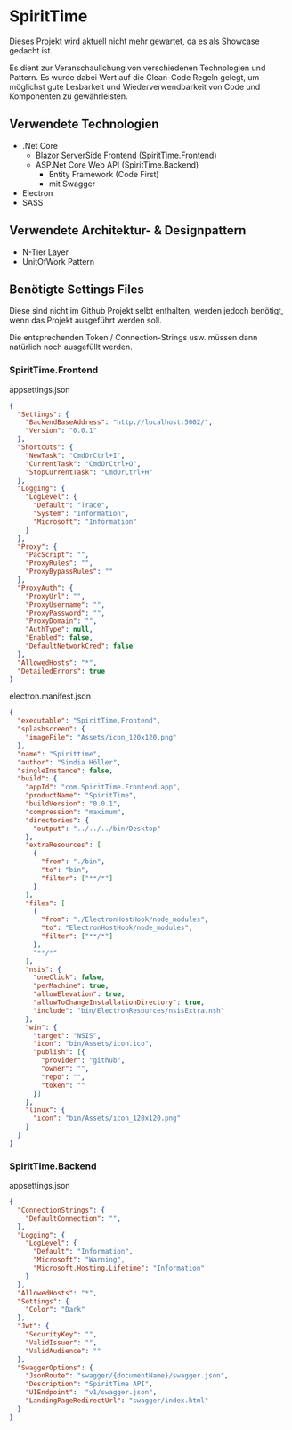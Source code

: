 # SpiritTime
Dieses Projekt wird aktuell nicht mehr gewartet, da es als Showcase gedacht ist.

Es dient zur Veranschaulichung von verschiedenen Technologien und Pattern. Es wurde dabei Wert auf die Clean-Code Regeln gelegt, um möglichst gute Lesbarkeit und Wiederverwendbarkeit von Code und Komponenten zu gewährleisten.

## Verwendete Technologien
* .Net Core
  * Blazor ServerSide Frontend (SpiritTime.Frontend)
  * ASP.Net Core Web API  (SpiritTime.Backend)
    * Entity Framework (Code First)
    * mit Swagger
* Electron
* SASS

## Verwendete Architektur- & Designpattern
* N-Tier Layer
* UnitOfWork Pattern

## Benötigte Settings Files
Diese sind nicht im Github Projekt selbt enthalten, werden jedoch benötigt, wenn das Projekt ausgeführt werden soll.

Die entsprechenden Token / Connection-Strings usw. müssen dann natürlich noch ausgefüllt werden.

### SpiritTime.Frontend
appsettings.json
``` json
{
  "Settings": {
    "BackendBaseAddress": "http://localhost:5002/",
    "Version": "0.0.1"
  },
  "Shortcuts": {
    "NewTask": "CmdOrCtrl+I",
    "CurrentTask": "CmdOrCtrl+O",
    "StopCurrentTask": "CmdOrCtrl+H"
  },
  "Logging": {
    "LogLevel": {
      "Default": "Trace",
      "System": "Information",
      "Microsoft": "Information"
    }
  },
  "Proxy": {
    "PacScript": "",
    "ProxyRules": "",
    "ProxyBypassRules": ""
  },
  "ProxyAuth": {
    "ProxyUrl": "",
    "ProxyUsername": "",
    "ProxyPassword": "",
    "ProxyDomain": "",
    "AuthType": null,
    "Enabled": false,
    "DefaultNetworkCred": false
  },
  "AllowedHosts": "*",
  "DetailedErrors": true
}
```
electron.manifest.json
```json
{
  "executable": "SpiritTime.Frontend",
  "splashscreen": {
    "imageFile": "Assets/icon_120x120.png"
  },
  "name": "Spirittime",
  "author": "Sindia Höller",
  "singleInstance": false,
  "build": {
    "appId": "com.SpiritTime.Frontend.app",
    "productName": "SpiritTime",
    "buildVersion": "0.0.1",
    "compression": "maximum",
    "directories": {
      "output": "../../../bin/Desktop"
    },
    "extraResources": [
      {
        "from": "./bin",
        "to": "bin",
        "filter": ["**/*"]
      }
    ],
    "files": [
      {
        "from": "./ElectronHostHook/node_modules",
        "to": "ElectronHostHook/node_modules",
        "filter": ["**/*"]
      },
      "**/*"
    ],
    "nsis": {
      "oneClick": false,
      "perMachine": true,
      "allowElevation": true,
      "allowToChangeInstallationDirectory": true,
      "include": "bin/ElectronResources/nsisExtra.nsh"
    },
    "win": {
      "target": "NSIS",
      "icon": "bin/Assets/icon.ico",
      "publish": [{
        "provider": "github",
        "owner": "",
        "repo": "",
        "token": ""
      }]
    },
    "linux": {
      "icon": "bin/Assets/icon_120x120.png"
    }
  }
}
```
### SpiritTime.Backend
appsettings.json
```json
{
  "ConnectionStrings": {
    "DefaultConnection": "",
  },
  "Logging": {
    "LogLevel": {
      "Default": "Information",
      "Microsoft": "Warning",
      "Microsoft.Hosting.Lifetime": "Information"
    }
  },
  "AllowedHosts": "*",
  "Settings": {
    "Color": "Dark"
  },
  "Jwt": {
    "SecurityKey": "",
    "ValidIssuer": "",
    "ValidAudience": ""
  },
  "SwaggerOptions": {
    "JsonRoute": "swagger/{documentName}/swagger.json",
    "Description": "SpiritTime API",
    "UIEndpoint":  "v1/swagger.json",
    "LandingPageRedirectUrl": "swagger/index.html"
  }
}
```
